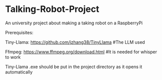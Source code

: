 # Talking-Robot-Project
An university project about making a taking robot on a RaspberryPi

Prerequisites:

Tiny-Llama: https://github.com/jzhang38/TinyLlama #The LLM used

Ffmpeg: https://www.ffmpeg.org/download.html #It is needed for whisper to work

Tiny-Llama .exe should be put in the project directory as it opens it automatically
